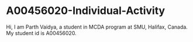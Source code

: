 # A00456020-Individual-Activity
Hi, I am Parth Vaidya, a student in MCDA program at SMU, Halifax, Canada. My student id is A00456020. 
